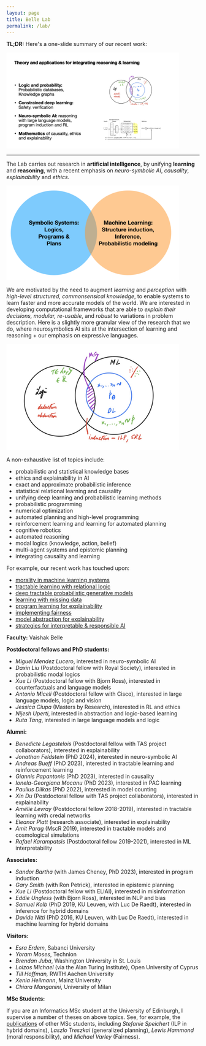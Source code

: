 ```yaml
---
layout: page
title: Belle Lab
permalink: /lab/
---
```


**TL;DR:** Here's a one-slide summary of our recent work:

<img src="/slide.jpg" width="450"> 

---



The Lab carries out research in **artificial intelligence**, by unifying **learning** and **reasoning**, with a recent emphasis on _neuro-symbolic AI_, _causality_, *explainability* and *ethics*. 

<img src="/uni.png" width="450"> 

We are motivated by the need to augment _learning_ and _perception_ with _high-level structured, commonsensical knowledge_, to enable systems to learn faster and more accurate models of the world. We are interested in developing computational frameworks that are able to _explain their decisions, modular, re-usable_, and _robust_ to variations in problem description. Here is a slightly more granular view of the research that we do, where  neurosymbolics AI sits at the intersection of learning and reasoning + our emphasis  on expressive languages.

<img src="/nesy.jpg" width="450">  


A non-exhaustive list of topics include:

*   probabilistic and statistical knowledge bases
*   ethics and explainability in AI 
*   exact and approximate probabilistic inference
*   statistical relational learning and causality
*   unifying deep learning and probabilistic learning methods
*   probabilistic programming
*   numerical optimization
*   automated planning and high-level programming
*   reinforcement learning and learning for automated planning
*   cognitive robotics
*   automated reasoning
*   modal logics (knowledge, action, belief)
*   multi-agent systems and epistemic planning
*   integrating causality and learning 

For example, our recent work has touched upon: 

*   [morality in machine learning systems](https://arxiv.org/pdf/1810.03736) 
*   [tractable learning with relational logic](/attachments/pacfol.pdf) 
*   [deep tractable probabilistic generative models](https://arxiv.org/pdf/1807.05464) 
*   [learning with missing data](https://arxiv.org/pdf/1901.05847)
*   [program learning for explainability](/attachments/ilp2019.pdf) 
*   [implementing fairness](https://arxiv.org/abs/1905.07026)
*   [model abstraction for explainability](https://arxiv.org/pdf/1810.02434) 
*   [strategies for interpretable & responsible AI](/attachments/biochem.pdf) 


**Faculty:** Vaishak Belle 

**Postdoctoral fellows and PhD students:**



*   _Miguel Mendez Lucero_, interested in neuro-symbolic AI
*   _Daxin Liu_ (Postdoctoral fellow with Royal Society), interested in probabilistic modal logics
*   _Xue Li_ (Postdoctoral fellow with Bjorn Ross), interested in counterfactuals and language models
*   _Antonio Miceli_ (Postdoctoral fellow with Cisco), interested in large language models, logic and vision
*   _Jessica Ciupa_ (Masters by Research), interested in RL and ethics 
*   _Nijesh Uperti_, interested in abstraction and logic-based learning
*   _Ruta Tang_, interested in large language models and logic 



**Alumni:**

*   _Benedicte Legastelois_ (Postdoctoral fellow with TAS project collaborators), interested in explainability
*   _Jonathan Feldstein_ (PhD 2024), interested in neuro-symbolic AI
*   _Andreas Bueff_ (PhD 2023), interested in tractable learning and reinforcement learning
*   _Giannis Papantonis_ (PhD 2023), interested in causality
*   _Ionela-Georgiana Mocanu_ (PhD 2023), interested in PAC learning
*   _Paulius Dilkas_ (PhD 2022), interested in model counting 
*   _Xin Du_ (Postdoctoral fellow with TAS project collaborators), interested in explainability 
*   _Amélie Levray_ (Postdoctoral fellow 2018-2019), interested in tractable learning with credal networks
*   _Eleanor Platt_ (research associate), interested in explainability 
*   _Amit Parag_ (MscR 2019), interested in tractable models and cosmological simulations  
*   _Rafael Karampatsis_ (Postdoctoral fellow 2019-2021), interested in ML interpretability 

**Associates:** 

*   _Sandor Bartha_ (with James Cheney, PhD 2023), interested in program induction
*   _Gary Smith_ (with Ron Petrick), interested in epistemic planning
*   _Xue Li_ (Postdoctoral fellow with ELIAI), interested in misinformation   
*   _Eddie Ungless_ (with Bjorn Ross), interested in NLP and bias
*   _Samuel Kolb_ (PhD 2019, KU Leuven, with Luc De Raedt), interested in inference for hybrid domains
*   _Davide Nitti_ (PhD 2016, KU Leuven, with Luc De Raedt), interested in machine learning for hybrid domains





**Visitors:**

*   _Esra Erdem_, Sabanci University
*   _Yoram Moses_, Technion
*   _Brendan Juba_, Washington University in St. Louis
*   _Loizos Michael_ (via the Alan Turing Institute), Open University of Cyprus
*   _Till Hoffman,_ RWTH Aachen University
*   _Xenia Heilmann_, Mainz University
*   _Chiara Manganini_, University of Milan 


**MSc Students:** 

If you are an Informatics MSc student at the University of Edinburgh, I supervise a number of theses on above topics. See, for example, the [publications](/papers) of other MSc students, including _Stefanie Speichert_ (ILP in hybrid domains), _Laszlo Treszkai_ (generalized planning), _Lewis Hammond_ (moral responsibility), and _Michael Varley_ (Fairness).
